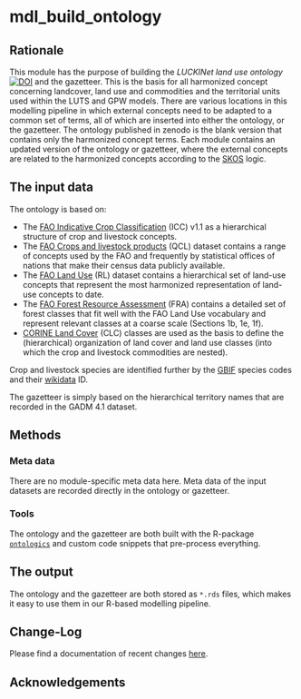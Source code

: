 # mdl_build_ontology

## Rationale

This module has the purpose of building the *LUCKINet land use ontology* [![DOI](https://zenodo.org/badge/DOI/10.5281/zenodo.13847130.svg)](https://doi.org/10.5281/zenodo.13847130)
 and the gazetteer. This is the basis for all harmonized concept concerning landcover, land use and commodities and the territorial units used within the LUTS and GPW models. There are various locations in this modelling pipeline in which external concepts need to be adapted to a common set of terms, all of which are inserted into either the ontology, or the gazetteer. The ontology published in zenodo is the blank version that contains only the harmonized concept terms. Each module contains an updated version of the ontology or gazetteer, where the external concepts are related to the harmonized concepts according to the [SKOS](https://www.w3.org/TR/skos-reference/) logic.

## The input data

The ontology is based on:

- The [FAO Indicative Crop Classification](https://datalab.review.fao.org/datalab/caliper/web/classification-page/43) (ICC) v1.1 as a hierarchical structure of crop and livestock concepts.
- The [FAO Crops and livestock products](https://www.fao.org/faostat/en/#data/QCL) (QCL) dataset contains a range of concepts used by the FAO and frequently by statistical offices of nations that make their census data publicly available.
- The [FAO Land Use](https://www.fao.org/faostat/en/#data/RL) (RL) dataset contains a hierarchical set of land-use concepts that represent the most harmonized representation of land-use concepts to date.
- The [FAO Forest Resource Assessment](https://www.fao.org/3/I8661EN/i8661en.pdf) (FRA) contains a detailed set of forest classes that fit well with the FAO Land Use vocabulary and represent relevant classes at a coarse scale (Sections 1b, 1e, 1f).
- [CORINE Land Cover](https://land.copernicus.eu/user-corner/technical-library/corine-land-cover-nomenclature-guidelines/html/) (CLC) classes are used as the basis to define the (hierarchical) organization of land cover and land use classes (into which the crop and livestock commodities are nested).

Crop and livestock species are identified further by the [GBIF](https://www.gbif.org/) species codes and their [wikidata](https://www.wikidata.org/) ID.

The gazetteer is simply based on the hierarchical territory names that are recorded in the GADM 4.1 dataset.

## Methods

### Meta data

There are no module-specific meta data here. Meta data of the input datasets are recorded directly in the ontology or gazetteer.

### Tools

The ontology and the gazetteer are both built with the R-package [`ontologics`](https://cran.r-project.org/web/packages/ontologics/index.html) and custom code snippets that pre-process everything.

## The output

The ontology and the gazetteer are both stored as `*.rds` files, which makes it easy to use them in our R-based modelling pipeline.

## Change-Log

Please find a documentation of recent changes [here](LOG.md).

## Acknowledgements
